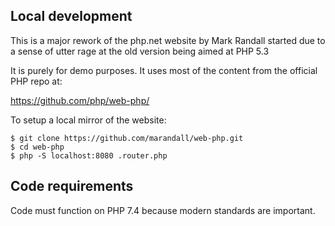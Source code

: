 ## Local development

This is a major rework of the php.net website by Mark Randall
started due to a sense of utter rage at the old version being aimed
at PHP 5.3

It is purely for demo purposes. 
It uses most of the content from the official PHP repo at:

https://github.com/php/web-php/

To setup a local mirror of the website:

    $ git clone https://github.com/marandall/web-php.git
	$ cd web-php
	$ php -S localhost:8080 .router.php

## Code requirements

Code must function on PHP 7.4 because modern standards are important. 

